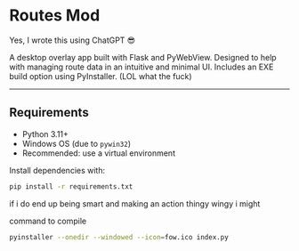 # Routes Mod

Yes, I wrote this using ChatGPT 😎

A desktop overlay app built with Flask and PyWebView. Designed to help with managing route data in an intuitive and minimal UI. Includes an EXE build option using PyInstaller. (LOL what the fuck)

---

## Requirements

- Python 3.11+
- Windows OS (due to `pywin32`)
- Recommended: use a virtual environment

Install dependencies with:

```bash
pip install -r requirements.txt
```
if i do end up being smart and making an action thingy wingy i might

command to compile
```bash
pyinstaller --onedir --windowed --icon=fow.ico index.py
```
